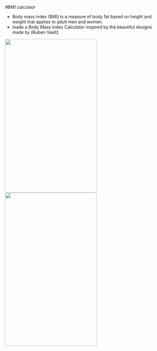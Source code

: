 #BMI calculaor
- Body mass index (BMI) is a measure of body fat based on height and weight that applies to adult men and women.
- made a Body Mass Index Calculator inspired by the beautiful designs made by [Ruben Vaalt]

<img src="https://user-images.githubusercontent.com/33738946/83094571-44f0cf80-a0a2-11ea-9324-cb5d6c8900be.png" width = 300 height = 500>
<img src="https://user-images.githubusercontent.com/33738946/83094583-4b7f4700-a0a2-11ea-92af-036268b61f8d.png" width = 300 height = 500>

